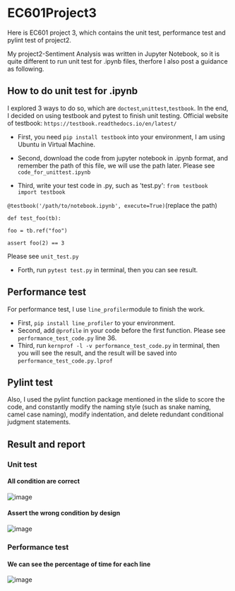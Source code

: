 # EC601Project3
Here is EC601 project 3, which contains the unit test, performance test and pylint test of project2. 

My project2-Sentiment Analysis was written in Jupyter Notebook, so it is quite different to run unit test for .ipynb files, therfore I also post a guidance as following.

## How to do unit test for .ipynb

I explored 3 ways to do so, which are `doctest`,`unittest`,`testbook`. In the end, I decided on using testbook and pytest to finish unit testing. Official website of testbook: `https://testbook.readthedocs.io/en/latest/`

* First, you need `pip install testbook` into your environment, I am using Ubuntu in Virtual Machine.
* Second, download the code from jupyter notebook in .ipynb format, and remember the path of this file, we will use the path later. 
Please see `code_for_unittest.ipynb`

* Third, write your test code in .py, such as 'test.py':
`from testbook import testbook`

`@testbook('/path/to/notebook.ipynb', execute=True)`(replace the path)

`def test_foo(tb):`

    foo = tb.ref("foo")

    assert foo(2) == 3

Please see `unit_test.py`
* Forth, run `pytest test.py` in terminal, then you can see result.

## Performance test

For performance test, I use `line_profiler`module to finish the work. 

* First, `pip install line_profiler` to your environment.
* Second, add `@profile` in your code before the first function. Please see `performance_test_code.py` line 36.
* Third, run `kernprof -l -v performance_test_code.py` in terminal, then you will see the result, and the result will be saved into `performance_test_code.py.lprof`

## Pylint test

Also, I used the pylint function package mentioned in the slide to score the code, and constantly modify the naming style (such as snake naming, camel case naming), modify indentation, and delete redundant conditional judgment statements.

## Result and report
### Unit test
#### All condition are correct
![image](https://user-images.githubusercontent.com/90535023/141605836-c8fbedfe-d41c-44f4-ba85-1456b4e90020.png)
#### Assert the wrong condition by design
![image](https://user-images.githubusercontent.com/90535023/141605830-b1de38d2-8cf9-4632-a2b1-c505d8f2bc3b.png)
### Performance test
#### We can see the percentage of time for each line
![image](https://user-images.githubusercontent.com/90535023/141605891-a44ef909-82d4-4f70-a9b6-0b1d8d998ca5.png)



